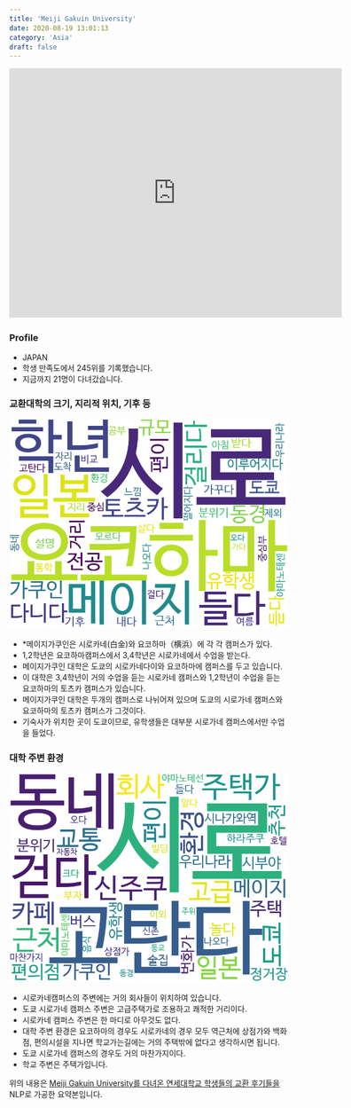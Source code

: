 ```yaml
---
title: 'Meiji Gakuin University'
date: 2020-08-19 13:01:13
category: 'Asia'
draft: false
---
```


<iframe
width="600"
height="450"
frameborder="0" style="border:0"
src="https://www.google.com/maps/embed/v1/place?key=AIzaSyC9e1AME-pVmWC4hBpFdu5S4dKzyepa3HQ&q=Meiji+Gakuin+University&center=35.637426899999994,139.7307782&zoom=14" allowfullscreen>
</iframe>

### Profile

* JAPAN
* 학생 만족도에서 245위를 기록했습니다.
* 지금까지 21명이 다녀갔습니다. 

### 교환대학의 크기, 지리적 위치, 기후 등

![gen_info-WordCloud](../univ_wordclouds_okt/gen_info/JP000015_gen_info_okt.png)

* *메이지가쿠인은 시로카네(白金)와 요코하마（&#27178;浜）에 각 각 캠퍼스가 있다.
* 1,2학년은 요코하마캠퍼스에서 3,4학년은 시로카네에서 수업을 받는다.
* 메이지가쿠인 대학은 도쿄의 시로카네다이와 요코하마에 캠퍼스를 두고 있습니다.
* 이 대학은 3,4학년이 거의 수업을 듣는 시로카네 캠퍼스와 1,2학년이 수업을 듣는 요코하마의 토츠카 캠퍼스가 있습니다.
* 메이지가쿠인 대학은 두개의 캠퍼스로 나뉘어져 있으며 도쿄의 시로가네 캠퍼스와 요코하마의 토츠카 캠퍼스가 그것이다.
* 기숙사가 위치한 곳이 도쿄이므로, 유학생들은 대부분 시로가네 캠퍼스에서만 수업을 들었다.


### 대학 주변 환경

![env_info-WordCloud](../univ_wordclouds_okt/env_info/JP000015_env_info_okt.png)

* 시로카네캠퍼스의 주변에는 거의 회사들이 위치하여 있습니다.
* 도쿄 시로가네 캠퍼스 주변은 고급주택가로 조용하고 쾌적한 거리이다.
* 시로카네 캠퍼스 주변은 한 마디로 아무것도 없다.
* 대학 주변 환경은 요코하마의 경우도 시로카네의 경우 모두 역근처에 상점가와 백화점, 편의시설을 지나면 학교가는길에는 거의 주택밖에 없다고 생각하시면 됩니다.
* 도쿄 시로가네 캠퍼스의 경우도 거의 마찬가지이다.
* 학교 주변은 주택가입니다.


위의 내용은 [Meiji Gakuin University를 다녀온 연세대학교 학생들의 교환 후기들을](http://oia.yonsei.ac.kr/partner/expReport.asp?ucode=JP000015&bgbn=A) NLP로 가공한 요약본입니다. 

